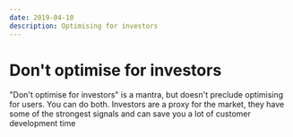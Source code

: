 ```yaml
---
date: 2019-04-10
description: Optimising for investors
---
```

# Don't optimise for investors

"Don't optimise for investors" is a mantra, but doesn't preclude optimising for users. You can do both. Investors are a proxy for the market, they have some of the strongest signals and can save you a lot of customer development time